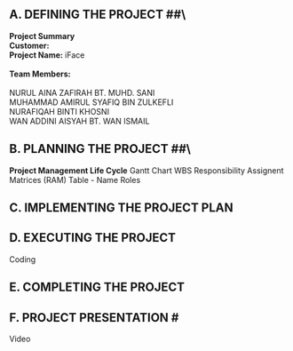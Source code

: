 ## A. DEFINING THE PROJECT ##\
**Project Summary**\
**Customer:**\
**Project Name:** iFace\
\
**Team Members:**\
\
NURUL AINA ZAFIRAH BT. MUHD. SANI\
MUHAMMAD AMIRUL SYAFIQ BIN ZULKEFLI\
NURAFIQAH BINTI KHOSNI\
WAN ADDINI AISYAH BT. WAN ISMAIL

## B. PLANNING THE PROJECT ##\
**Project Management Life Cycle** 
Gantt Chart
WBS
Responsibility Assignent Matrices (RAM)
Table - Name Roles
## C. IMPLEMENTING THE PROJECT PLAN ##

## D. EXECUTING THE PROJECT ##
Coding
## E. COMPLETING THE PROJECT ##
## F. PROJECT PRESENTATION # #
Video
